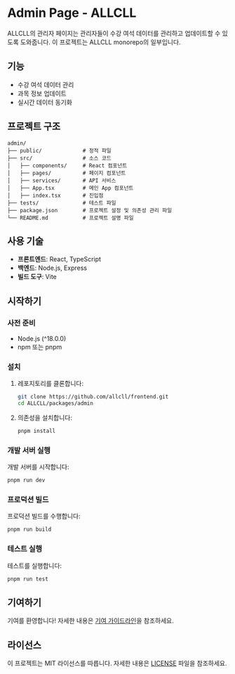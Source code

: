 # Admin Page - ALLCLL

ALLCLL의 관리자 페이지는 관리자들이 수강 여석 데이터를 관리하고 업데이트할 수 있도록 도와줍니다. 이 프로젝트는 ALLCLL monorepo의 일부입니다.

## 기능

- 수강 여석 데이터 관리
- 과목 정보 업데이트
- 실시간 데이터 동기화

## 프로젝트 구조

```plaintext
admin/
├── public/             # 정적 파일
├── src/                # 소스 코드
│   ├── components/     # React 컴포넌트
│   ├── pages/          # 페이지 컴포넌트
│   ├── services/       # API 서비스
│   ├── App.tsx         # 메인 App 컴포넌트
│   ├── index.tsx       # 진입점
├── tests/              # 테스트 파일
├── package.json        # 프로젝트 설정 및 의존성 관리 파일
└── README.md           # 프로젝트 설명 파일
```

## 사용 기술

- **프론트엔드**: React, TypeScript
- **백엔드**: Node.js, Express
- **빌드 도구**: Vite

## 시작하기

### 사전 준비

- Node.js (^18.0.0)
- npm 또는 pnpm

### 설치

1. 레포지토리를 클론합니다:
   ```sh
   git clone https://github.com/allcll/frontend.git
   cd ALLCLL/packages/admin
   ```

2. 의존성을 설치합니다:
   ```sh
   pnpm install
   ```

### 개발 서버 실행

개발 서버를 시작합니다:
```sh
pnpm run dev
```

### 프로덕션 빌드

프로덕션 빌드를 수행합니다:
```sh
pnpm run build
```

### 테스트 실행

테스트를 실행합니다:
```sh
pnpm run test
```

## 기여하기

기여를 환영합니다! 자세한 내용은 [기여 가이드라인](../CONTRIBUTING.md)을 참조하세요.

## 라이선스

이 프로젝트는 MIT 라이선스를 따릅니다. 자세한 내용은 [LICENSE](../LICENSE) 파일을 참조하세요.
